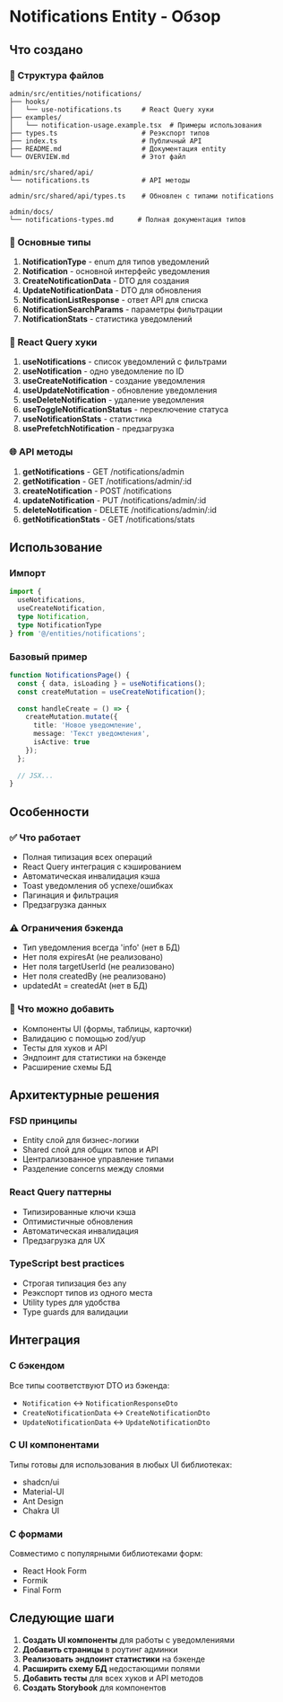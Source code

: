 # Notifications Entity - Обзор

## Что создано

### 📁 Структура файлов
```
admin/src/entities/notifications/
├── hooks/
│   └── use-notifications.ts     # React Query хуки
├── examples/
│   └── notification-usage.example.tsx  # Примеры использования
├── types.ts                     # Реэкспорт типов
├── index.ts                     # Публичный API
├── README.md                    # Документация entity
└── OVERVIEW.md                  # Этот файл

admin/src/shared/api/
└── notifications.ts             # API методы

admin/src/shared/api/types.ts    # Обновлен с типами notifications

admin/docs/
└── notifications-types.md      # Полная документация типов
```

### 🔧 Основные типы

1. **NotificationType** - enum для типов уведомлений
2. **Notification** - основной интерфейс уведомления
3. **CreateNotificationData** - DTO для создания
4. **UpdateNotificationData** - DTO для обновления
5. **NotificationListResponse** - ответ API для списка
6. **NotificationSearchParams** - параметры фильтрации
7. **NotificationStats** - статистика уведомлений

### 🎣 React Query хуки

1. **useNotifications** - список уведомлений с фильтрами
2. **useNotification** - одно уведомление по ID
3. **useCreateNotification** - создание уведомления
4. **useUpdateNotification** - обновление уведомления
5. **useDeleteNotification** - удаление уведомления
6. **useToggleNotificationStatus** - переключение статуса
7. **useNotificationStats** - статистика
8. **usePrefetchNotification** - предзагрузка

### 🌐 API методы

1. **getNotifications** - GET /notifications/admin
2. **getNotification** - GET /notifications/admin/:id
3. **createNotification** - POST /notifications
4. **updateNotification** - PUT /notifications/admin/:id
5. **deleteNotification** - DELETE /notifications/admin/:id
6. **getNotificationStats** - GET /notifications/stats

## Использование

### Импорт
```typescript
import { 
  useNotifications, 
  useCreateNotification,
  type Notification,
  type NotificationType 
} from '@/entities/notifications';
```

### Базовый пример
```typescript
function NotificationsPage() {
  const { data, isLoading } = useNotifications();
  const createMutation = useCreateNotification();
  
  const handleCreate = () => {
    createMutation.mutate({
      title: 'Новое уведомление',
      message: 'Текст уведомления',
      isActive: true
    });
  };
  
  // JSX...
}
```

## Особенности

### ✅ Что работает
- Полная типизация всех операций
- React Query интеграция с кэшированием
- Автоматическая инвалидация кэша
- Toast уведомления об успехе/ошибках
- Пагинация и фильтрация
- Предзагрузка данных

### ⚠️ Ограничения бэкенда
- Тип уведомления всегда 'info' (нет в БД)
- Нет поля expiresAt (не реализовано)
- Нет поля targetUserId (не реализовано)
- Нет поля createdBy (не реализовано)
- updatedAt = createdAt (нет в БД)

### 🔮 Что можно добавить
- Компоненты UI (формы, таблицы, карточки)
- Валидацию с помощью zod/yup
- Тесты для хуков и API
- Эндпоинт для статистики на бэкенде
- Расширение схемы БД

## Архитектурные решения

### FSD принципы
- Entity слой для бизнес-логики
- Shared слой для общих типов и API
- Централизованное управление типами
- Разделение concerns между слоями

### React Query паттерны
- Типизированные ключи кэша
- Оптимистичные обновления
- Автоматическая инвалидация
- Предзагрузка для UX

### TypeScript best practices
- Строгая типизация без any
- Реэкспорт типов из одного места
- Utility types для удобства
- Type guards для валидации

## Интеграция

### С бэкендом
Все типы соответствуют DTO из бэкенда:
- `Notification` ↔ `NotificationResponseDto`
- `CreateNotificationData` ↔ `CreateNotificationDto`
- `UpdateNotificationData` ↔ `UpdateNotificationDto`

### С UI компонентами
Типы готовы для использования в любых UI библиотеках:
- shadcn/ui
- Material-UI
- Ant Design
- Chakra UI

### С формами
Совместимо с популярными библиотеками форм:
- React Hook Form
- Formik
- Final Form

## Следующие шаги

1. **Создать UI компоненты** для работы с уведомлениями
2. **Добавить страницы** в роутинг админки
3. **Реализовать эндпоинт статистики** на бэкенде
4. **Расширить схему БД** недостающими полями
5. **Добавить тесты** для всех хуков и API методов
6. **Создать Storybook** для компонентов